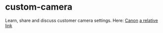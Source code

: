 # custom-camera
Learn, share and discuss customer camera settings.
Here: [Canon](Canon/EOS-R/settings1.md)
[a relative link](other_file.md)

